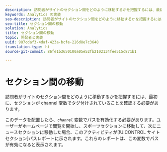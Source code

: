 ```yaml
---
description: 訪問者がサイトのセクション間をどのように移動するかを把握するには、最初に、セクションが channel 変数でタグ付けされていることを確認する必要があります。
keywords: Analytics の実装
seo-description: 訪問者がサイトのセクション間をどのように移動するかを把握するには、最初に、セクションが channel 変数でタグ付けされていることを確認する必要があります。
seo-title: セクション間の移動
solution: Analytics
title: セクション間の移動
topic: 開発者と実装
uuid: 987cdaf3-4daf-423a-bcfe-226d8e7c3648
translation-type: ht
source-git-commit: 86fe1b3650100a05e52fb2102134fee515c871b1

---
```



# セクション間の移動

訪問者がサイトのセクション間をどのように移動するかを把握するには、最初に、セクションが channel 変数でタグ付けされていることを確認する必要があります。

このデータを配置したら、*`channel`* 変数でパスを有効化する必要があります。ユーザーがホームページで閲覧を開始し、スポーツセクションに移動して、次にニュースセクションに移動した場合、このアクティビティが[!UICONTROL サイトセクション]パスレポートに示されます。これらのレポートは、この変数でパスが有効になると表示されます。
